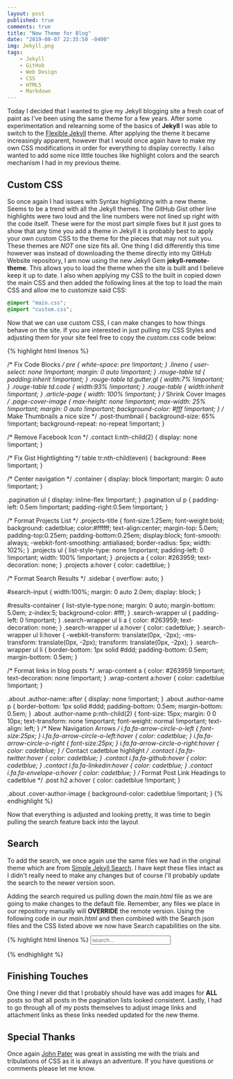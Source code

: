 ```yaml
---
layout: post
published: true
comments: true
title: "New Theme for Blog"
date: "2019-08-07 22:35:50 -0400"
img: Jekyll.png
tags:
    - Jekyll
    - GitHub
    - Web Design
    - CSS
    - HTML5
    - Markdown
---
```

Today I decided that I wanted to give my Jekyll blogging site a fresh coat of paint as I've been using the same theme for a few years. After some experimentation and relearning some of the basics of **Jekyll** I was able to switch to the [Flexible Jekyll](https://github.com/artemsheludko/flexible-jekyll) theme. After applying the theme it became increasingly apparent, however that I would once again have to make my own CSS modifications in order for everything to display correctly. I also wanted to add some nice little touches like highlight colors and the search mechanism I had in my previous theme.

## Custom CSS

So once again I had issues with Syntax highlighting with a new theme. Seems to be a trend with all the Jekyll themes. The GitHub Gist other line highlights were two loud and the line numbers were not lined up right with the code itself. These were for the most part simple fixes but it just goes to show that any time you add a theme in Jekyll it is probably best to apply your own custom CSS to the theme for the pieces that may not suit you. These themes are *NOT* one size fits all. One thing I did differently this time however was instead of downloading the theme directly into my GitHub Website repository, I am now using the new Jekyll Gem **jekyll-remote-theme**. This allows you to load the theme when the site is built and I believe keep it up to date. I also when applying my CSS to the built in copied down the main CSS and then added the following lines at the top to load the main CSS and allow me to customize said CSS:

```css
@import "main.css";
@import "custom.css";
```
Now that we can use custom CSS, I can make changes to how things behave on the site. If you are interested in just pulling my CSS Styles and adjusting them for your site feel free to copy the *custom.css* code below:

{% highlight html linenos %}

/* Fix Code Blocks */
pre {
    white-space: pre !important;
}
.lineno {
    user-select: none !important;
    margin: 0 auto !important;
}
.rouge-table td {
    padding:inherit !important;
}
.rouge-table td.gutter.gl {
    width:7% !important;
}
.rouge-table td.code {
    width:93% !important;
}
.rouge-table {
    width:inherit !important;
}
.article-page {
    width: 100% !important;
}
/* Shrink Cover Images */
.page-cover-image {
    max-height: none !important;
    max-width: 25% !important;
    margin: 0 auto !important;
    background-color: #fff !important;
}
/* Make Thumbnails a nice size */
.post-thumbnail {
    background-size: 65% !important;
    background-repeat: no-repeat !important;
}

/* Remove Facebook Icon */
.contact li:nth-child(2) {
    display: none !important;
}

/* Fix Gist Hightlighting */
table tr:nth-child(even) {
  background: #eee !important;
}

/* Center navigation */
.container {
    display: block !important;
    margin: 0 auto !important;
}

.pagination ul {
    display: inline-flex !important;
}
.pagination ul p {
    padding-left: 0.5em !important;
    padding-right:0.5em !important;
}

/* Format Projects List */
.projects-title {
    font-size:1.25em;
    font-weight:bold;
    background: cadetblue;
    color:#ffffff;
    text-align:center;
    margin-top: 5.0em;
    padding-top:0.25em;
    padding-bottom:0.25em;
    display:block;
    font-smooth: always;
    -webkit-font-smoothing: antialiased;
    border-radius: 5px;
    width: 102%;
}
.projects ul {
    list-style-type: none !important;
    padding-left: 0 !important;
    width: 100% !important;
}
.projects a {
    color: #263959;
    text-decoration: none;
}
.projects a:hover {
    color: cadetblue;
}

/* Format Search Results */
.sidebar {
    overflow: auto;
}

#search-input {
    width:100%;
    margin: 0 auto 2.0em;
    display: block;
}

#results-container {
  list-style-type:none;
  margin: 0 auto;
  margin-bottom: 5.0em;
  z-index:5;
  background-color: #fff;
}
.search-wrapper ul {
    padding-left: 0 !important;
}
.search-wrapper ul li a {
    color: #263959;
    text-decoration: none;
}
.search-wrapper ul a:hover {
    color: cadetblue;
}
.search-wrapper ul li:hover {
    -webkit-transform: translate(0px, -2px);
    -ms-transform: translate(0px, -2px);
    transform: translate(0px, -2px);
}
.search-wrapper ul li {
    border-bottom: 1px solid #ddd;
    padding-bottom: 0.5em;
    margin-bottom: 0.5em;
}

/* Format links in blog posts */
.wrap-content a {
    color: #263959 !important;
    text-decoration: none !important;
}
.wrap-content a:hover {
    color: cadetblue !important;
}

.about .author-name::after {
    display: none !important;
}
.about .author-name p {
    border-bottom: 1px solid #ddd;
    padding-bottom: 0.5em;
    margin-bottom: 0.5em;
}
.about .author-name p:nth-child(2) {
    font-size: 15px;
    margin: 0 0 10px;
    text-transform: none !important;
    font-weight: normal !important;
    text-align: left;
}
/* New Navigation Arrows */
i.fa.fa-arrow-circle-o-left {
    font-size:25px;
}
i.fa.fa-arrow-circle-o-left:hover {
    color: cadetblue;
}
i.fa.fa-arrow-circle-o-right {
    font-size:25px;
}
i.fa.fa-arrow-circle-o-right:hover {
    color: cadetblue;
}
/* Contact cadetblue highlight */
.contact i.fa.fa-twitter:hover {
    color: cadetblue;
}
.contact i.fa.fa-github:hover {
    color: cadetblue;
}
.contact i.fa.fa-linkedin:hover {
    color: cadetblue;
}
.contact i.fa.fa-envelope-o:hover {
    color: cadetblue;
}
/* Format Post Link Headings to cadetblue */
.post h2 a:hover {
    color: cadetblue !important;
}

.about .cover-author-image {
    background-color: cadetblue !important;
}
{% endhighlight %}

Now that everything is adjusted and looking pretty, it was time to begin pulling the search feature back into the layout

## Search

To add the search, we once again use the same files we had in the original theme which are from [Simple Jekyll Search](https://github.com/christian-fei/Simple-Jekyll-Search). I have kept these files intact as I didn't really need to make any changes but of course I'll probably update the search to the newer version soon.

Adding the search required us pulling down the *main.html* file as we are going to make changes to the default file. Remember, any files we place in our repository manually will **OVERRIDE** the remote version. Using the following code in our *main.html* and then combined with the Search json files and the CSS listed above we now have Search capabilities on the site.

{% highlight html linenos %}
<input type="text" id="search-input" placeholder="search...">
<div class="search-wrapper"><ul id="results-container"></ul>
</div>
<script src="{{ site.baseurl }}/js/jekyll-search.js" type="text/javascript"></script>
<script type="text/javascript">
SimpleJekyllSearch({
  searchInput: document.getElementById('search-input'),
  resultsContainer: document.getElementById('results-container'),
  json: '{{ site.baseurl }}/search.json',
  searchResultTemplate: '<li style="display:block;"><a href="{url}" title="{title}">{title}</a></li>',
  noResultsText: 'No results found',
  limit: 10,
  fuzzy: true
})
</script>
{% endhighlight %}

## Finishing Touches

One thing I never did that I probably should have was add images for **ALL** posts so that all posts in the pagination lists looked consistent. Lastly, I had to go through all of my posts themselves to adjust image links and attachment links as these links needed updated for the new theme.

## Special Thanks

Once again [John Pater](https://github.com/jpat14) was great in assisting me with the trials and tribulations of CSS as it is always an adventure. If you have questions or comments please let me know.

